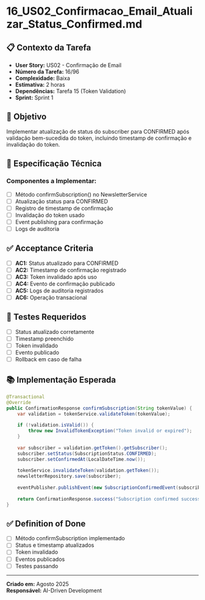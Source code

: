 # 16_US02_Confirmacao_Email_Atualizar_Status_Confirmed.md

## 📋 Contexto da Tarefa
- **User Story:** US02 - Confirmação de Email
- **Número da Tarefa:** 16/96  
- **Complexidade:** Baixa
- **Estimativa:** 2 horas
- **Dependências:** Tarefa 15 (Token Validation)
- **Sprint:** Sprint 1

## 🎯 Objetivo
Implementar atualização de status do subscriber para CONFIRMED após validação bem-sucedida do token, incluindo timestamp de confirmação e invalidação do token.

## 📝 Especificação Técnica
### **Componentes a Implementar:**
- [ ] Método confirmSubscription() no NewsletterService
- [ ] Atualização status para CONFIRMED
- [ ] Registro de timestamp de confirmação
- [ ] Invalidação do token usado
- [ ] Event publishing para confirmação
- [ ] Logs de auditoria

## ✅ Acceptance Criteria
- [ ] **AC1:** Status atualizado para CONFIRMED
- [ ] **AC2:** Timestamp de confirmação registrado
- [ ] **AC3:** Token invalidado após uso
- [ ] **AC4:** Evento de confirmação publicado
- [ ] **AC5:** Logs de auditoria registrados
- [ ] **AC6:** Operação transacional

## 🧪 Testes Requeridos
- [ ] Status atualizado corretamente
- [ ] Timestamp preenchido
- [ ] Token invalidado
- [ ] Evento publicado
- [ ] Rollback em caso de falha

## 📚 Implementação Esperada
```java
@Transactional
@Override
public ConfirmationResponse confirmSubscription(String tokenValue) {
    var validation = tokenService.validateToken(tokenValue);
    
    if (!validation.isValid()) {
        throw new InvalidTokenException("Token invalid or expired");
    }
    
    var subscriber = validation.getToken().getSubscriber();
    subscriber.setStatus(SubscriptionStatus.CONFIRMED);
    subscriber.setConfirmedAt(LocalDateTime.now());
    
    tokenService.invalidateToken(validation.getToken());
    newsletterRepository.save(subscriber);
    
    eventPublisher.publishEvent(new SubscriptionConfirmedEvent(subscriber.getId()));
    
    return ConfirmationResponse.success("Subscription confirmed successfully");
}
```

## ✅ Definition of Done
- [ ] Método confirmSubscription implementado
- [ ] Status e timestamp atualizados
- [ ] Token invalidado
- [ ] Eventos publicados
- [ ] Testes passando

---
**Criado em:** Agosto 2025  
**Responsável:** AI-Driven Development